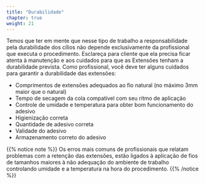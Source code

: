```yaml
---
title: "Durabilidade"
chapter: true
weight: 21
---
```


Temos que ter em mente que nesse tipo de trabalho a responsabilidade pela durabilidade dos
cílios não depende exclusivamente da profissional que executa o procedimento. Esclareça para
cliente que ela precisa ficar atenta à manutenção e aos cuidados para que as Extensões
tenham a durabilidade prevista.
Como profissional, você deve ter alguns cuidados para garantir a durabilidade das extensões:

* Comprimentos de extensões adequados ao fio natural (no máximo 3mm maior que o
natural)
* Tempo de secagem da cola compatível com seu ritmo de aplicação
* Controle de umidade e temperatura para obter bom funcionamento do adesivo
* Higienização correta
* Quantidade de adesivo correta
* Validade do adesivo
* Armazenamento correto do adesivo

{{% notice note %}}
Os erros mais comuns de profissionais que relatam problemas com a retenção das extensões,
estão ligados à aplicação de fios de tamanhos maiores à não adequação do ambiente de
trabalho controlando umidade e a temperatura na hora do procedimento. 
{{% /notice %}}

